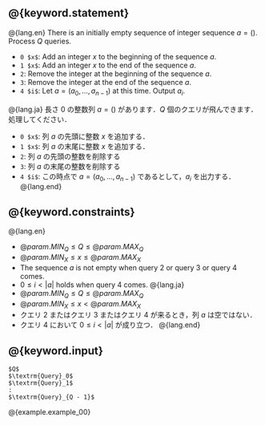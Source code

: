 ## @{keyword.statement}

@{lang.en}
There is an initially empty sequence of integer sequence $a=()$. Process $Q$ queries.

- `0 $x$`: Add an integer $x$ to the beginning of the sequence $a$.
- `1 $x$`: Add an integer $x$ to the end of the sequence $a$.
- `2`: Remove the integer at the beginning of the sequence $a$.
- `3`: Remove the integer at the end of the sequence $a$.
- `4 $i$`: Let $a = (a_0, \ldots, a_{n-1})$ at this time. Output $a_i$. 

@{lang.ja}
長さ $0$ の整数列 $a = ()$ があります．$Q$ 個のクエリが飛んできます．処理してください．

- `0 $x$`: 列 $a$ の先頭に整数 $x$ を追加する．
- `1 $x$`: 列 $a$ の末尾に整数 $x$ を追加する．
- `2`: 列 $a$ の先頭の整数を削除する
- `3`: 列 $a$ の末尾の整数を削除する
- `4 $i$`: この時点で $a = (a_0, \ldots, a_{n-1})$ であるとして，$a_i$ を出力する．
@{lang.end}

## @{keyword.constraints}

@{lang.en}
- $@{param.MIN_Q} \leq Q \leq @{param.MAX_Q}$
- $@{param.MIN_X} \leq x \leq @{param.MAX_X}$
- The sequence $a$ is not empty when query $2$ or query $3$ or query $4$ comes.
- $0\leq i < |a|$ holds when query $4$ comes.
@{lang.ja}
- $@{param.MIN_Q} \leq Q \leq @{param.MAX_Q}$
- $@{param.MIN_X} \leq x \lt @{param.MAX_X}$
- クエリ $2$ またはクエリ $3$ またはクエリ $4$ が来るとき，列 $a$ は空ではない．
- クエリ $4$ において $0\leq i<|a|$ が成り立つ．
@{lang.end}

## @{keyword.input}

~~~
$Q$
$\textrm{Query}_0$
$\textrm{Query}_1$
:
$\textrm{Query}_{Q - 1}$
~~~

@{example.example_00}
